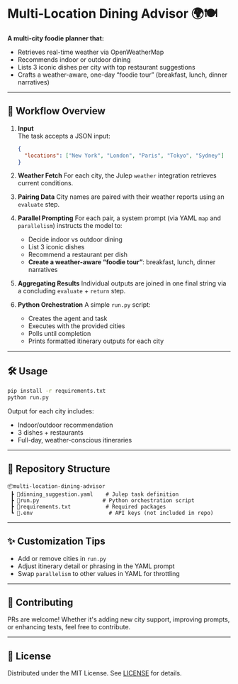 
# Multi‑Location Dining Advisor 🌍🍽️

**A multi-city foodie planner that:**
- Retrieves real-time weather via OpenWeatherMap  
- Recommends indoor or outdoor dining  
- Lists 3 iconic dishes per city with top restaurant suggestions  
- Crafts a weather-aware, one-day “foodie tour” (breakfast, lunch, dinner narratives)  

---

## 🧠 Workflow Overview

1. **Input**  
   The task accepts a JSON input:
   ```json
   {
     "locations": ["New York", "London", "Paris", "Tokyo", "Sydney"]
   }

2. **Weather Fetch**
   For each city, the Julep `weather` integration retrieves current conditions.

3. **Pairing Data**
   City names are paired with their weather reports using an `evaluate` step.

4. **Parallel Prompting**
   For each pair, a system prompt (via YAML `map` and `parallelism`) instructs the model to:

   * Decide indoor vs outdoor dining
   * List 3 iconic dishes
   * Recommend a restaurant per dish
   * **Create a weather-aware “foodie tour”**: breakfast, lunch, dinner narratives

5. **Aggregating Results**
   Individual outputs are joined in one final string via a concluding `evaluate` + `return` step.

6. **Python Orchestration**
   A simple `run.py` script:

   * Creates the agent and task
   * Executes with the provided cities
   * Polls until completion
   * Prints formatted itinerary outputs for each city

---

## 🛠️ Usage

```bash
pip install -r requirements.txt
python run.py
```

Output for each city includes:

* Indoor/outdoor recommendation
* 3 dishes + restaurants
* Full-day, weather-conscious itineraries

---

## 📁 Repository Structure

```
📦multi-location-dining-advisor
 ┣ 📄dinning_suggestion.yaml    # Julep task definition
 ┣ 📄run.py                    # Python orchestration script
 ┣ 📄requirements.txt           # Required packages
 ┗ 📄.env                        # API keys (not included in repo)
```

---

## ✨ Customization Tips

* Add or remove cities in `run.py`
* Adjust itinerary detail or phrasing in the YAML prompt
* Swap `parallelism` to other values in YAML for throttling

---

## 🤝 Contributing

PRs are welcome! Whether it's adding new city support, improving prompts, or enhancing tests, feel free to contribute.

---

## 📄 License

Distributed under the MIT License. See [LICENSE](LICENSE) for details.


